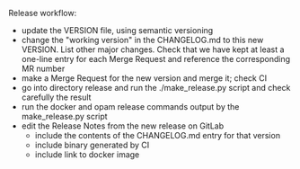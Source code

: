 Release workflow:
- update the VERSION file, using semantic versioning
- change the "working version" in the CHANGELOG.md to this new VERSION. List other major changes. Check that we have kept at least a one-line entry for each Merge Request and reference the corresponding MR number
- make a Merge Request for the new version and merge it; check CI
- go into directory release and run the ./make_release.py script and check carefully the result
- run the docker and opam release commands output by the make_release.py script
- edit the Release Notes from the new release on GitLab
  + include the contents of the CHANGELOG.md entry for that version
  + include binary generated by CI
  + include link to docker image
